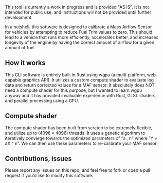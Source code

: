 This tool is currently a work in progress and is provided "AS IS". It is not intended for public use, and instructions will not be provided until further development.

In a nutshell, this software is designed to calibrate a Mass Airflow Sensor for vehicles by attempting to reduce Fuel Trim values to zero. This should lead to a vehicle that runs more efficiently, accelerates better, and increases longevity of the engine by having the correct amount of airflow for a given amount of fuel.

## How it works

This CLI software is entirely built in Rust using wgpu (a multi-platform, web-capable graphics API). It utilizes a custom compute shader to evaluate log data and return corrected values for a MAF sensor.
It absolutely does NOT need a compute shader for this purpose, but I wanted to learn wgpu anyway and it has provided invaluable experience with Rust, GLSL shaders, and parallel processing using a GPU.

## Compute shader

The compute shader has been built from scratch to be extremely flexible, and utilize up to (4096 * 4096) threads. It uses a genetic algorithm to iteratively converge towards the optimized parameters of "a , n" where "Y = aX ^ n". We can then use these parameters to re-calibrate your MAF sensor.

## Contributions, issues

Please report any issues on this repo, and feel free to fork or open a pull request if you'd like to modify this software.
